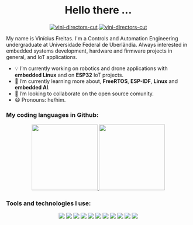<h1 align="center"> Hello there ... </h1>

<p align="center">
<a href="rodriguesvinifreitas@outlook.com" target="blank">
<img align="center" src="https://img.shields.io/badge/rodriguesvinifreitas@outlook.com-A42A04?style=for-the-badge&logo=gmail&logoColor=A42A04&labelColor=ffffff" alt="vini-directors-cut" />
</a>

<a href="https://www.linkedin.com/in/vinícius-freitas-598b481a2/" target="blank">
<img align="center" src="https://img.shields.io/badge/-LinkedIn-A42A04?style=for-the-badge&logo=LinkedIn&logoColor=A42A04&labelColor=ffffff" alt="vini-directors-cut" />
</a>
</p>

My name is Vinícius Freitas. I'm a Controls and Automation Engineering undergraduate at Universidade Federal de Uberlândia. Always interested in embedded systems development, hardware and firmware projects in general, and IoT applications.

- :bulb: I’m currently working on robotics and drone applications with **embedded Linux** and on **ESP32** IoT projects.
- :floppy_disk: I’m currently learning more about, **FreeRTOS**, **ESP-IDF**, **Linux** and **embedded AI**.
- 👯 I’m looking to collaborate on the open source comunity.
- 😄 Pronouns: he/him.

### My coding languages in Github:
<p align="center">
<a href="https://github.com/Sr-Vinicius">
<img height="180em" src="https://github-readme-stats.vercel.app/api/top-langs/?username=vini-directors-cut&layout=compact&theme=kacho_ga" />
<img height="180em" src="https://github-readme-stats.vercel.app/api?username=vini-directors-cut&theme=kacho_ga&layout=compact&rank_icon=github" />
</a>
</p>

### Tools and technologies I use:
<p align="center">
<img src="https://img.shields.io/badge/C-A42A04?style=for-the-badge&logo=c&logoColor=white"> <img src="https://img.shields.io/badge/C%2B%2B-A42A04?style=for-the-badge&logo=c%2B%2B&logoColor=white"> <img src="https://img.shields.io/badge/Shell_Script-A42A04?style=for-the-badge&logo=gnu-bash&logoColor=white"> <img src="https://img.shields.io/badge/Python-A42A04?style=for-the-badge&logo=python&logoColor=white"> <img src="https://img.shields.io/badge/Linux-A42A04?style=for-the-badge&logo=linux&logoColor=white"> <img src="https://img.shields.io/badge/Raspberry%20Pi-A42A04?style=for-the-badge&logo=Raspberry%20Pi&logoColor=white"> <img src="https://img.shields.io/badge/ESP IDF-A42A04?style=for-the-badge&logo=espressif&logoColor=white"> <img src="https://img.shields.io/badge/STM32-A42A04.svg?style=for-the-badge&logo=STMicroelectronics&logoColor=white"> <img src="https://img.shields.io/badge/Arduino-A42A04?style=for-the-badge&logo=Arduino&logoColor=white"> <img src="https://img.shields.io/badge/KiCad-A42A04.svg?style=for-the-badge&logo=KiCad&logoColor=white"> <img src="https://img.shields.io/badge/ROS-A42A04.svg?style=for-the-badge&logo=ROS&logoColor=white">
</p>
